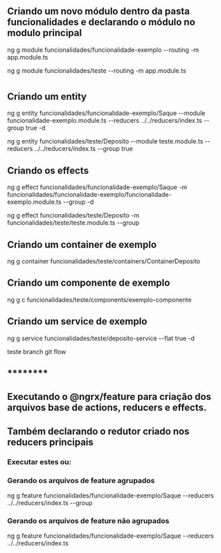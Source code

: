 ## Criando um novo módulo dentro da pasta funcionalidades e declarando o módulo no modulo principal
ng g module funcionalidades/funcionalidade-exemplo --routing  -m app.module.ts

ng g module funcionalidades/teste --routing  -m app.module.ts
#
## Criando um entity 
ng g entity funcionalidades/funcionalidade-exemplo/Saque --module funcionalidade-exemplo.module.ts --reducers ../../reducers/index.ts --group true -d

ng g entity funcionalidades/teste/Deposito --module teste.module.ts --reducers ../../reducers/index.ts --group true

## Criando os effects
ng g effect funcionalidades/funcionalidade-exemplo/Saque -m funcionalidades/funcionalidade-exemplo/funcionalidade-exemplo.module.ts --group -d

ng g effect funcionalidades/teste/Deposito -m funcionalidades/teste/teste.module.ts --group


## Criando um container de exemplo
ng g container funcionalidades/teste/containers/ContainerDeposito 

## Criando um componente de exemplo
ng g c funcionalidades/teste/components/exemplo-componente


## Criando um service de exemplo
ng g service funcionalidades/teste/deposito-service --flat true -d

teste branch git flow




## ********

## Executando o @ngrx/feature para criação dos arquivos base de actions, reducers e effects.
## Também declarando o redutor criado nos reducers principais


### Executar estes ou:
### Gerando os arquivos de feature agrupados
ng g feature funcionalidades/funcionalidade-exemplo/Saque --reducers ../../reducers/index.ts --group

### Gerando os arquivos de feature não agrupados
ng g feature funcionalidades/funcionalidade-exemplo/Saque --reducers ../../reducers/index.ts

